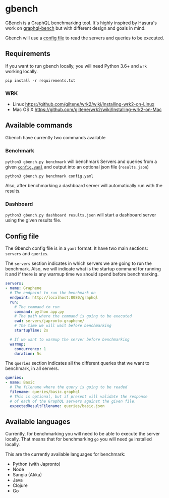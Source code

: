 # gbench

GBench is a GraphQL benchmarking tool. It's highly inspired by Hasura's work on [graphql-bench](https://github.com/hasura/graphql-bench/) but with different design and goals in mind.

Gbench will use a [config file](#config-file) to read the servers and queries to be executed.

## Requirements

If you want to run gbench locally, you will need Python 3.6+ and `wrk` working locally.

```shell
pip install -r requirements.txt
```
### WRK

- Linux https://github.com/giltene/wrk2/wiki/Installing-wrk2-on-Linux
- Mac OS X https://github.com/giltene/wrk2/wiki/Installing-wrk2-on-Mac


## Available commands

Gbench have currently two commands available

### Benchmark

`python3 gbench.py benchmark` will benchmark Servers and queries from a given [`config.yaml`](#config-file) and output into an optional json file (`results.json`)

```shell
python3 gbench.py benchmark config.yaml
```

Also, after benchmarking a dashboard server will automatically run with the results.

### Dashboard

`python3 gbench.py dashboard results.json` will start a dashboard server using the given results file.

## Config file

The Gbench config file is in a `yaml` format. It have two main sections: `servers` and `queries`.

The `servers` section indicates in which servers we are going to run the benchmark.
Also, we will indicate what is the startup command for running it and if there is any warmup time we should spend before benchmarking.

```yaml
servers:
- name: Graphene
  # The endpoint to run the benchmark on
  endpoint: http://localhost:8080/graphql
  run:
    # The command to run
    command: python app.py
    # The path where the command is going to be executed
    cwd: servers/japronto-graphene/
    # The time we will wait before benchmarking
    startupTime: 2s

  # If we want to warmup the server before benchmarking
  warmup:
    concurrency: 1
    duration: 5s
```

The `queries` section indicates all the different queries that we want to benchmark, in all servers.

```yaml
queries:
- name: Basic
  # The filename where the query is going to be readed
  filename: queries/basic.graphql
  # This is optional, but if present will validate the response
  # of each of the GraphQL servers against the given file.
  expectedResultFilename: queries/basic.json
```

## Available languages

Currently, for benchmarking you will need to be able to execute the server locally.
That means that for benchmarking `go` you will need `go` installed locally.

This are the currently available languages for benchmark:

- Python (with Japronto)
- Node
- Sangia (Akka)
- Java
- Clojure
- Go
